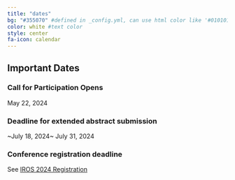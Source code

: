 ```yaml
---
title: "dates"
bg: "#355070" #defined in _config.yml, can use html color like '#010101'
color: white #text color
style: center
fa-icon: calendar
---
```


## Important Dates

### Call for Participation Opens

May 22, 2024

### Deadline for extended abstract submission

~July 18, 2024~ July 31, 2024

### Conference registration deadline

See [IROS 2024 Registration](https://iros2024-abudhabi.org/registration)
